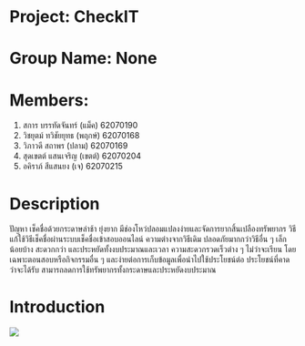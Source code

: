 ﻿# Project: CheckIT
# Group Name: None
# Members:
1. สการ บรรทัดจันทร์ (แม็ค) 62070190
2. วิชยุตม์ ทวิชัยยุทธ (พฤกษ์) 62070168
3. วิภาวดี สถาพร (ปลาม) 62070169
4. สุดเขตต์ แสนเจริญ (เขตต์) 62070204
5. อคิราภ์ สีแสนยง (เจ) 62070215
# Description
ปัญหา เช็คชื่อด้วยกระดาษล่าช้า  ยุ่งยาก มีช่องโหว่ปลอมแปลงง่ายและจัดการยากสิ้นเปลืองทรัพยากร วิธีแก้ใช้วิธีเช็คชื่อผ่านระบบเช็คชื่อเข้าสอบออนไลน์ ความต่างจากวิธีเดิม ปลอดภัยมากกว่าวิธีอื่น ๆ เล็กน้อยบ้าง สะดวกกว่า และประหยัดทั้งงบประมาณและเวลา ความสะดวกรวดเร็วต่าง ๆ ไม่ว่าจะเรียน โดยเฉพาะตอนสอบหรือกิจกรรมอื่น ๆ และง่ายต่อการเก็บข้อมูลเพื่อนำไปใช้ประโยชน์ต่อ ประโยชน์ที่คาดว่าจะได้รับ สามารถลดการใช้ทรัพยากรทั้งกระดาษและประหยัดงบประมาณ
# Introduction
[![](http://img.youtube.com/vi/9lGI-oqDoBw/0.jpg)](http://www.youtube.com/watch?v=9lGI-oqDoBw "")
